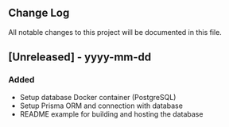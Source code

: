 ## Change Log

All notable changes to this project will be documented in this file.

## [Unreleased] - yyyy-mm-dd

### Added
- Setup database Docker container (PostgreSQL)
- Setup Prisma ORM and connection with database
- README example for building and hosting the database
